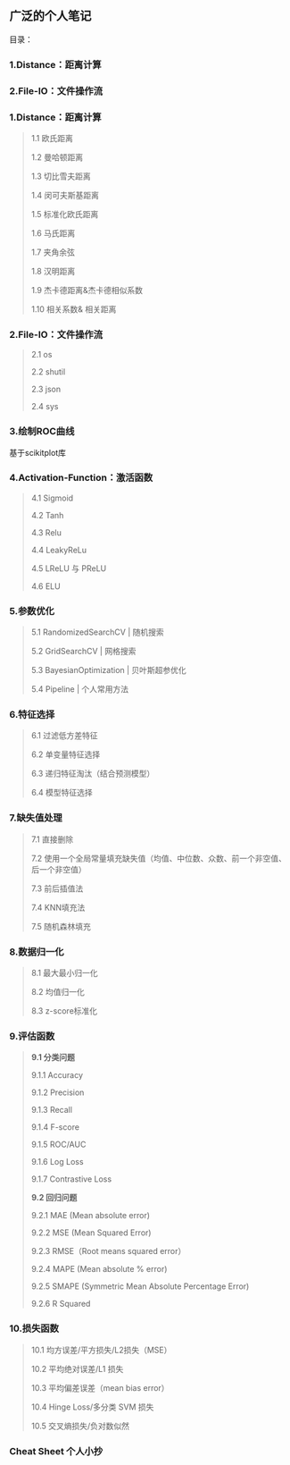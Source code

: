 ## 广泛的个人笔记

目录：

### 1.Distance：距离计算

### 2.File-IO：文件操作流









### 1.Distance：距离计算

> 1.1 欧氏距离
>
> 1.2 曼哈顿距离
>
> 1.3 切比雪夫距离
>
> 1.4 闵可夫斯基距离
>
> 1.5 标准化欧氏距离
>
> 1.6 马氏距离
>
> 1.7 夹角余弦
>
> 1.8 汉明距离
>
> 1.9 杰卡德距离&杰卡德相似系数
>
> 1.10 相关系数& 相关距离

### 2.File-IO：文件操作流

> 2.1 os
>
> 2.2 shutil
>
> 2.3 json
>
> 2.4 sys

### 3.绘制ROC曲线

基于scikitplot库

### 4.Activation-Function：激活函数

> 4.1 Sigmoid
>
> 4.2 Tanh
>
> 4.3 Relu
>
> 4.4 LeakyReLu
>
> 4.5 LReLU 与 PReLU
>
> 4.6 ELU

### 5.参数优化

> 5.1 RandomizedSearchCV | 随机搜索
>
> 5.2 GridSearchCV | 网格搜索
>
> 5.3 BayesianOptimization | 贝叶斯超参优化
>
> 5.4 Pipeline | 个人常用方法

### 6.特征选择

> 6.1 过滤低方差特征
>
> 6.2 单变量特征选择
>
> 6.3 递归特征淘汰（结合预测模型）
>
> 6.4 模型特征选择

### 7.缺失值处理

> 7.1 直接删除
>
> 7.2 使用一个全局常量填充缺失值（均值、中位数、众数、前一个非空值、后一个非空值）
>
> 7.3 前后插值法
>
> 7.4 KNN填充法
>
> 7.5 随机森林填充

### 8.数据归一化 

> 8.1 最大最小归一化
>
> 8.2 均值归一化
>
> 8.3 z-score标准化

### 9.评估函数

> **9.1 分类问题**
>
> 9.1.1 Accuracy
>
> 9.1.2 Precision
>
> 9.1.3 Recall
>
> 9.1.4 F-score 
>
> 9.1.5 ROC/AUC
>
> 9.1.6 Log Loss
>
> 9.1.7 Contrastive Loss
>
> **9.2 回归问题**
>
> 9.2.1 MAE (Mean absolute error)
>
> 9.2.2 MSE (Mean Squared Error)
>
> 9.2.3 RMSE（Root means squared error）
>
> 9.2.4 MAPE (Mean absolute % error)
>
> 9.2.5 SMAPE (Symmetric Mean Absolute Percentage Error)
>
> 9.2.6 R Squared

### 10.损失函数

> 10.1 均方误差/平方损失/L2损失（MSE）
>
> 10.2 平均绝对误差/L1 损失
>
> 10.3 平均偏差误差（mean bias error）
>
> 10.4 Hinge Loss/多分类 SVM 损失
>
> 10.5 交叉熵损失/负对数似然





### Cheat Sheet 个人小抄
